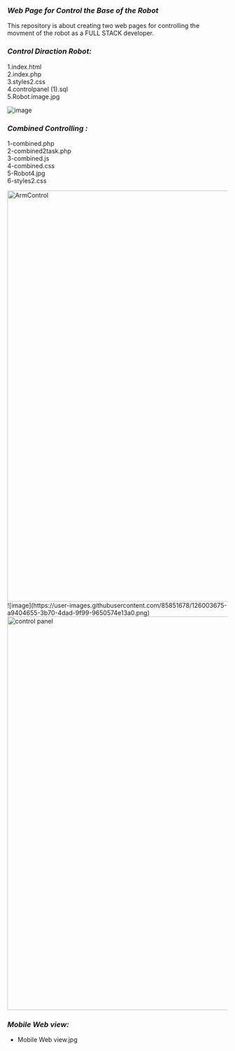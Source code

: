 ### _**Web Page for Control the Base of the Robot**_   

This repository is about creating two web pages for controlling the movment of the robot as a FULL STACK developer.
 
### _**Control Diraction Robot:**_         
 1.index.html                                                                                                                              
 2.index.php                                                                                                                                                
 3.styles2.css                                                                                                                                                
 4.controlpanel (1).sql                                                                                                                                                
 5.Robot.image.jpg                                                                                                                                                

![image](https://user-images.githubusercontent.com/85851678/126003833-816da56b-4343-4d53-bd22-73f0c939a44b.png)


### _**Combined Controlling :**_
1-combined.php                                                                                                                              
2-combined2task.php                                                                                                                              
3-combined.js                                                                                                                              
4-combined.css                                                                                                                              
5-Robot4.jpg                                                                                                                              
6-styles2.css

<img width="938" alt="ArmControl" src="https://user-images.githubusercontent.com/85851678/126003010-137280be-722a-49d0-a6eb-334dedcd7000.png">
![image](https://user-images.githubusercontent.com/85851678/126003675-a9404655-3b70-4dad-9f99-9650574e13a0.png)
<img width="898" alt="control panel" src="https://user-images.githubusercontent.com/85851678/126002646-43965340-cf2c-44ce-8f79-c798b168cb52.png">


###  _**Mobile Web view:**_
- Mobile Web view.jpg
